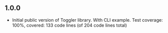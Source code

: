 ## 1.0.0

- Initial public version of Toggler library. With CLI example.
  Test coverage: 100%, covered: 133 code lines (of 204 code lines total)
